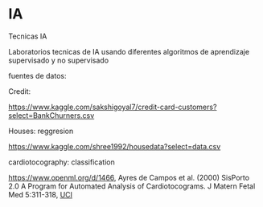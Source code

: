 # IA
Tecnicas IA

Laboratorios tecnicas de IA usando diferentes algoritmos de aprendizaje supervisado y no supervisado


fuentes de datos:

Credit: 

https://www.kaggle.com/sakshigoyal7/credit-card-customers?select=BankChurners.csv

Houses: reggresion

https://www.kaggle.com/shree1992/housedata?select=data.csv


cardiotocography: classification

https://www.openml.org/d/1466, Ayres de Campos et al. (2000) SisPorto 2.0 A Program for Automated Analysis of Cardiotocograms. J Matern Fetal Med 5:311-318, [UCI](https://archive.ics.uci.edu/ml/citation_policy.html)
